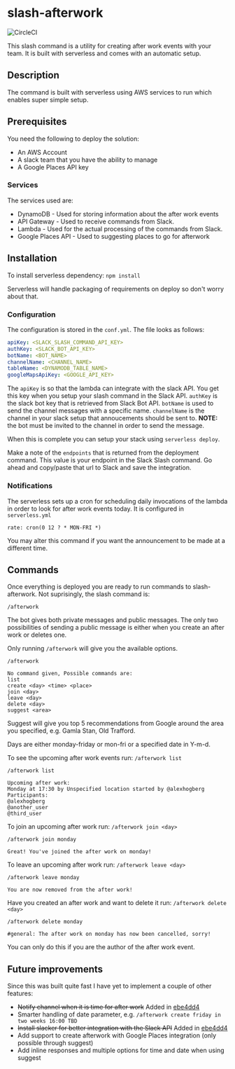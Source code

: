 # slash-afterwork
![CircleCI](https://circleci.com/gh/alexhogberg/slash-afterwork.svg?style=shield&circle-token=:circle-token)

This slash command is a utility for creating after work events with your team. It is built with serverless and comes with an automatic setup.

## Description
The command is built with serverless using AWS services to run which enables super simple setup.

## Prerequisites
You need the following to deploy the solution:
* An AWS Account
* A slack team that you have the ability to manage
* A Google Places API key

### Services
The services used are:
* DynamoDB - Used for storing information about the after work events
* API Gateway - Used to receive commands from Slack.
* Lambda - Used for the actual processing of the commands from Slack.
* Google Places API - Used to suggesting places to go for afterwork

## Installation
To install serverless dependency: `npm install`

Serverless will handle packaging of requirements on deploy so don't worry about that.

### Configuration
The configuration is stored in the `conf.yml`. The file looks as follows:
```yml
apiKey: <SLACK_SLASH_COMMAND_API_KEY>
authKey: <SLACK_BOT_API_KEY>
botName: <BOT_NAME>
channelName: <CHANNEL_NAME>
tableName: <DYNAMODB_TABLE_NAME>
googleMapsApiKey: <GOOGLE_API_KEY>
```

The `apiKey` is so that the lambda can integrate with the slack API. You get this key when you setup your slash command in the Slack API. `authKey` is the slack bot key that is retrieved from Slack Bot API. `botName` is used to send the channel messages with a specific name.
`channelName` is the channel in your slack setup that annoucements should be sent to. __NOTE:__ the bot must be invited to the channel in order to send the message.

When this is complete you can setup your stack using `serverless deploy`.

Make a note of the `endpoints` that is returned from the deployment command. This value is your endpoint in the Slack Slash command. Go ahead and copy/paste that url to Slack and save the integration.

### Notifications
The serverless sets up a cron for scheduling daily invocations of the lambda in order to look for after work events today.
It is configured in `serverless.yml`

```
rate: cron(0 12 ? * MON-FRI *)
```
You may alter this command if you want the announcement to be made at a different time.

## Commands
Once everything is deployed you are ready to run commands to slash-afterwork. Not suprisingly, the slash command is:

`/afterwork`

The bot gives both private messages and public messages. The only two possibilities of sending a public message is either when you create an after work or deletes one.

Only running `/afterwork` will give you the available options.

```
/afterwork

No command given, Possible commands are:
list
create <day> <time> <place>
join <day>
leave <day>
delete <day>
suggest <area>
```

Suggest will give you top 5 recommendations from Google around the area you specified, e.g. Gamla Stan, Old Trafford.

Days are either monday-friday or mon-fri or a specified date in Y-m-d.

To see the upcoming after work events run: `/afterwork list`
```
/afterwork list

Upcoming after work:
Monday at 17:30 by Unspecified location started by @alexhogberg
Participants:
@alexhogberg
@another_user
@third_user
```
To join an upcoming after work run: `/afterwork join <day>`
```
/afterwork join monday

Great! You've joined the after work on monday!
```

To leave an upcoming after work run: `/afterwork leave <day>`
```
/afterwork leave monday

You are now removed from the after work!
```

Have you created an after work and want to delete it run: `/afterwork delete <day>`
```
/afterwork delete monday

#general: The after work on monday has now been cancelled, sorry!
```

You can only do this if you are the author of the after work event.

## Future improvements
Since this was built quite fast I have yet to implement a couple of other features:
* ~~Notify channel when it is time for after work~~ Added in [ebe4dd4](https://github.com/alexhogberg/slash-afterwork/commit/ebe4dd4164ef320117a9a905102d1a3d67861256)
* Smarter handling of date parameter, e.g. `/afterwork create friday in two weeks 16:00 TBD`
* ~~Install slacker for better integration with the Slack API~~ Added in [ebe4dd4](https://github.com/alexhogberg/slash-afterwork/commit/ebe4dd4164ef320117a9a905102d1a3d67861256)
* Add support to create afterwork with Google Places integration (only possible through suggest)
* Add inline responses and multiple options for time and date when using suggest

